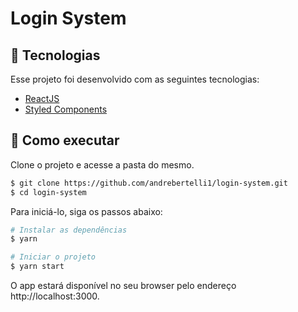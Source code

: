 # Login System

## 🧪 Tecnologias

Esse projeto  foi desenvolvido com as seguintes tecnologias:
* <a href="https://reactjs.org/">ReactJS</a>
* <a href="https://styled-components.com/">Styled Components</a>

## 🚀 Como executar
Clone o projeto e acesse a pasta do mesmo.

```bash
$ git clone https://github.com/andrebertelli1/login-system.git
$ cd login-system
```
Para iniciá-lo, siga os passos abaixo:

```bash
# Instalar as dependências
$ yarn

# Iniciar o projeto
$ yarn start
```
O app estará disponível no seu browser pelo endereço http://localhost:3000.
